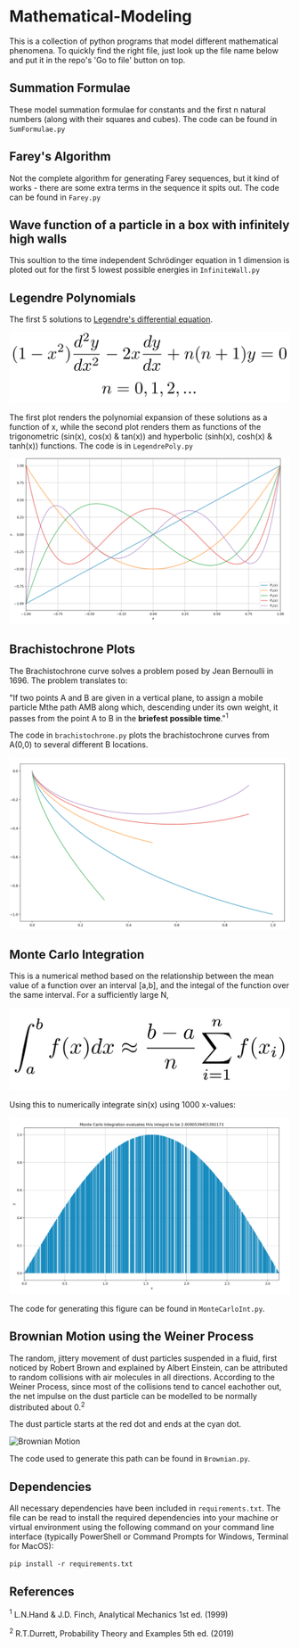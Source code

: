 # Mathematical-Modeling

This is a collection of python programs that model different mathematical phenomena. To quickly find the right file, just look up the file name below and put it in the repo's 'Go to file' button on top.

## Summation Formulae
These model summation formulae for constants and the first n natural numbers (along with their squares and cubes). The code can be found in `SumFormulae.py`

## Farey's Algorithm
Not the complete algorithm for generating Farey sequences, but it kind of works - there are some extra terms in the sequence it spits out. The code can be found in `Farey.py`

## Wave function of a particle in a box with infinitely high walls
This soultion to the time independent Schrödinger equation in 1 dimension is ploted out for the first 5 lowest possible energies in `InfiniteWall.py`

## Legendre Polynomials
The first 5 solutions to [Legendre's differential equation](https://en.wikipedia.org/wiki/Legendre_polynomials#Definition_via_differential_equation).

![Legendre's differntial equation](./images/LegDiffEqn.png)

The first plot renders the polynomial expansion of these solutions as a function of x, while the second plot renders them as functions of the trigonometric (sin(x), cos(x) & tan(x)) and hyperbolic (sinh(x), cosh(x) & tanh(x)) functions. The code is in `LegendrePoly.py`

![Legendre polynomials](./images/LegPoly.png)

## Brachistochrone Plots
The Brachistochrone curve solves a problem posed by Jean Bernoulli in 1696. The problem translates to:

"If two points A and B are given in a vertical plane, to assign a mobile particle Mthe path AMB along which, descending under
its own weight, it passes from the point A to B in the **briefest possible time**."<sup>1</sup>

The code in `brachistochrone.py` plots the brachistochrone curves from A(0,0) to several different B locations.

![Brachistochrone plots](./images/Brach.png)

## Monte Carlo Integration
This is a numerical method based on the relationship between the mean value of a function over an interval [a,b], and the integal of the function over the same interval. For a sufficiently large N,

![Monte Carlo Integration Formula](./images/MonteCarloInt.png)

Using this to numerically integrate sin(x) using 1000 x-values:

![Monte Carlo in action](./images/MonteSS.png)

The code for generating this figure can be found in `MonteCarloInt.py`.

## Brownian Motion using the Weiner Process
The random, jittery movement of dust particles suspended in a fluid, first noticed by Robert Brown and explained by Albert Einstein, can be attributed to random collisions with air molecules in all directions. According to the Weiner Process, since most of the collisions tend to cancel eachother out, the net impulse on the dust particle can be modelled to be normally distributed about 0.<sup>2</sup>

The dust particle starts at the red dot and ends at the cyan dot.

![Brownian Motion](./images/brownian.gif)

The code used to generate this path can be found in `Brownian.py`.

## Dependencies
All necessary dependencies have been included in `requirements.txt`. The file can be read to install the required dependencies into your machine or virtual environment using the following command on your command line interface (typically PowerShell or Command Prompts for Windows, Terminal for MacOS):

`pip install -r requirements.txt`

## References
<sup>1</sup> L.N.Hand & J.D. Finch, Analytical Mechanics 1st ed. (1999)

<sup>2</sup> R.T.Durrett, Probability Theory and Examples 5th ed. (2019)

